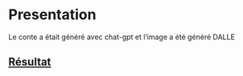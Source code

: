 # Presentation
Le conte a était généré avec chat-gpt et l’image a été généré DALLE

## [Résultat](https://github.com/Lenny-bch/A.I./blob/Projet-N%C2%B01/Compte%20de%20noel.pdf)

